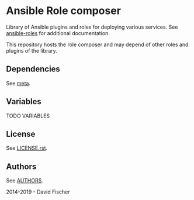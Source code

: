 # Ansible Role composer

Library of Ansible plugins and roles for deploying various services.
See [ansible-roles](https://github.com/davidfischer-ch/ansible-roles) for additional documentation.

This repository hosts the role composer and may depend of other roles and plugins of the library.

## Dependencies

See [meta](meta/main.yml).

## Variables

TODO VARIABLES

## License

See [LICENSE.rst](LICENSE.rst).

## Authors

See [AUTHORS](AUTHORS).

2014-2019 - David Fischer
